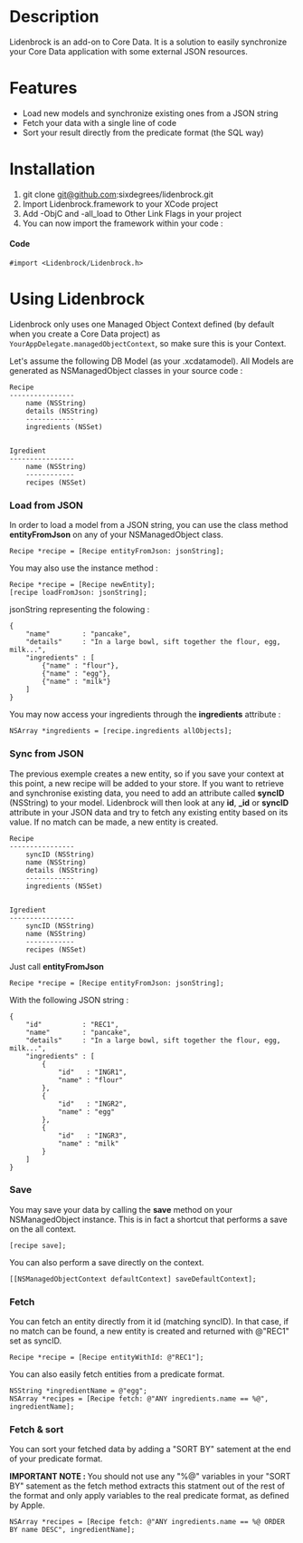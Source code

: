 Description
===========

Lidenbrock is an add-on to Core Data. It is a solution to easily synchronize your Core Data application with some external JSON resources.


Features
==============

* Load new models and synchronize existing ones from a JSON string
* Fetch your data with a single line of code
* Sort your result directly from the predicate format (the SQL way)


Installation
=======

1. git clone git@github.com:sixdegrees/lidenbrock.git
2. Import Lidenbrock.framework to your XCode project
3. Add -ObjC and -all_load to Other Link Flags in your project
4. You can now import the framework within your code :

#### Code
    #import <Lidenbrock/Lidenbrock.h>


Using Lidenbrock
========

Lidenbrock only uses one Managed Object Context defined (by default when you create a Core Data project) as <code>YourAppDelegate.managedObjectContext</code>, so make sure this is your Context.

Let's assume the following DB Model (as your .xcdatamodel). All Models are generated as NSManagedObject classes in your source code :

    Recipe
    ----------------
        name (NSString)
        details (NSString)
        ------------
        ingredients (NSSet)


    Igredient
    ----------------
        name (NSString)
        ------------
        recipes (NSSet)


### Load from JSON

In order to load a model from a JSON string, you can use the class method <b>entityFromJson</b> on any of your NSManagedObject class.

    Recipe *recipe = [Recipe entityFromJson: jsonString];

You may also use the instance method :
    
    Recipe *recipe = [Recipe newEntity];
    [recipe loadFromJson: jsonString];


jsonString representing the folowing :

    {
        "name"        : "pancake",
        "details"     : "In a large bowl, sift together the flour, egg, milk...",
        "ingredients" : [
            {"name" : "flour"},
            {"name" : "egg"},
            {"name" : "milk"}
        ]
    }

You may now access your ingredients through the <b>ingredients</b> attribute :

    NSArray *ingredients = [recipe.ingredients allObjects];


### Sync from JSON

The previous exemple creates a new entity, so if you save your context at this point, a new recipe will be added to your store.
If you want to retrieve and synchronise existing data, you need to add an attribute called <b>syncID</b> (NSString) to your model.
Lidenbrock will then look at any <b>id</b>, <b>_id</b> or <b>syncID</b> attribute in your JSON data and try to fetch any existing entity based on its value.
If no match can be made, a new entity is created.

    Recipe
    ----------------
        syncID (NSString)
        name (NSString)
        details (NSString)
        ------------
        ingredients (NSSet)


    Igredient
    ----------------
        syncID (NSString)
        name (NSString)
        ------------
        recipes (NSSet)

Just call <b>entityFromJson</b>

    Recipe *recipe = [Recipe entityFromJson: jsonString];

With the following JSON string :

    {
        "id"          : "REC1",
        "name"        : "pancake",
        "details"     : "In a large bowl, sift together the flour, egg, milk...",
        "ingredients" : [
            {
                "id"   : "INGR1",
                "name" : "flour"
            },
            {
                "id"   : "INGR2",
                "name" : "egg"
            },
            {
                "id"   : "INGR3",
                "name" : "milk"
            }
        ]
    }


### Save

You may save your data by calling the <b>save</b> method on your NSManagedObject instance. This is in fact a shortcut that performs a save on the all context.

    [recipe save];

You can also perform a save directly on the context.

    [[NSManagedObjectContext defaultContext] saveDefaultContext];



### Fetch

You can fetch an entity directly from it id (matching syncID). In that case, if no match can be found, a new entity is created and returned with @"REC1" set as syncID.

    Recipe *recipe = [Recipe entityWithId: @"REC1"];


You can also easily fetch entities from a predicate format.    
    
    NSString *ingredientName = @"egg";
    NSArray *recipes = [Recipe fetch: @"ANY ingredients.name == %@", ingredientName];



### Fetch & sort

You can sort your fetched data by adding a "SORT BY" satement at the end of your predicate format.

<b>IMPORTANT NOTE : </b> You should not use any "%@" variables in your "SORT BY" satement as the fetch method extracts this statment out of the rest of the format and only apply variables to the real predicate format, as defined by Apple.

    NSArray *recipes = [Recipe fetch: @"ANY ingredients.name == %@ ORDER BY name DESC", ingredientName];




